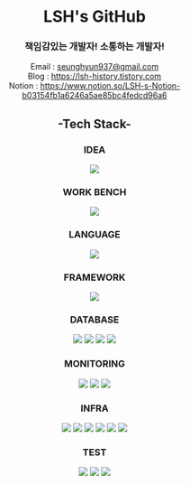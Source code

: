 <div align="center">
  
# LSH's GitHub
### 책임감있는 개발자! 소통하는 개발자!
Email : seunghyun937@gmail.com <br>
Blog : https://lsh-history.tistory.com <br>
Notion : https://www.notion.so/LSH-s-Notion-b03154fb1a6246a5ae85bc4fedcd96a6

## -Tech Stack-

### IDEA
<img src="https://img.shields.io/badge/IntelliJ IDEA-000000?style=flat&logo=intellijidea&logoColor=white" />

### WORK BENCH
<img src="https://img.shields.io/badge/DataGrip-000000?style=flat&logo=datagrip&logoColor=white" />

### LANGUAGE
<img src="https://img.shields.io/badge/JAVA-437291?style=flat&logo=openjdk&logoColor=white" />

### FRAMEWORK
<img src="https://img.shields.io/badge/Spring Boot-6DB33F?style=flat&logo=springboot&logoColor=white" />

### DATABASE
<img src="https://img.shields.io/badge/MySQL-4479A1?style=flat&logo=mysql&logoColor=white" /> <img src="https://img.shields.io/badge/MariaDB-003545?style=flat&logo=mariadb&logoColor=white" /> <img src="https://img.shields.io/badge/Redis-DC382D?style=flat&logo=redis&logoColor=white" /> <img src="https://img.shields.io/badge/Elasticsearch-005571?style=flat&logo=elasticsearch&logoColor=white" />

### MONITORING
<img src="https://img.shields.io/badge/Kibana-005571?style=flat&logo=kibana&logoColor=white" /> <img src="https://img.shields.io/badge/Prometheus-E6522C?style=flat&logo=prometheus&logoColor=white" /> <img src="https://img.shields.io/badge/Grafana-F46800?style=flat&logo=grafana&logoColor=white" />

### INFRA
<img src="https://img.shields.io/badge/Amazon EC2-FF9900?style=flat&logo=amazonec2&logoColor=white" /> <img src="https://img.shields.io/badge/Docker-2496ED?style=flat&logo=docker&logoColor=white" /> <img src="https://img.shields.io/badge/Amazon RDS-527FFF?style=flat&logo=amazonrds&logoColor=white" /> <img src="https://img.shields.io/badge/Amazon S3-569A31?style=flat&logo=amazons3&logoColor=white" /> <img src="https://img.shields.io/badge/Jenkins-D24939?style=flat&logo=jenkins&logoColor=white" /> <img src="https://img.shields.io/badge/NGINX-009639?style=flat&logo=nginx&logoColor=white" />

### TEST
<img src="https://img.shields.io/badge/Swagger-85EA2D?style=flat&logo=swagger&logoColor=white" /> <img src="https://img.shields.io/badge/JUnit5-25A162?style=flat&logo=junit5&logoColor=white" /> <img src="https://img.shields.io/badge/Postman-FF6C37?style=flat&logo=postman&logoColor=white" /> 

</div>
